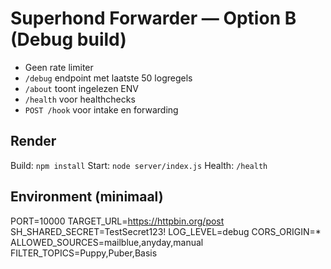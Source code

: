 # Superhond Forwarder — Option B (Debug build)
- Geen rate limiter
- `/debug` endpoint met laatste 50 logregels
- `/about` toont ingelezen ENV
- `/health` voor healthchecks
- `POST /hook` voor intake en forwarding

## Render
Build: `npm install`
Start: `node server/index.js`
Health: `/health`

## Environment (minimaal)
PORT=10000
TARGET_URL=https://httpbin.org/post
SH_SHARED_SECRET=TestSecret123!
LOG_LEVEL=debug
CORS_ORIGIN=*
ALLOWED_SOURCES=mailblue,anyday,manual
FILTER_TOPICS=Puppy,Puber,Basis
